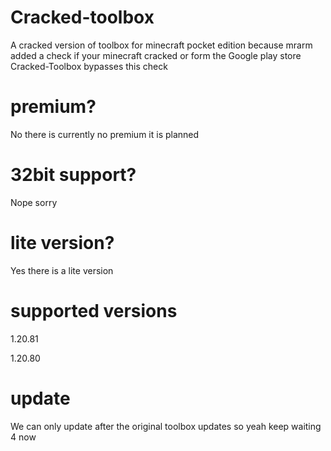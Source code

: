 # Cracked-toolbox
A cracked version of toolbox for minecraft pocket edition because mrarm added a check if your minecraft cracked or form the Google play store Cracked-Toolbox bypasses this check 
# premium? 
No there is currently no premium it is planned
# 32bit support? 
Nope sorry 
# lite version? 
Yes there is a lite version
# supported versions
1.20.81

1.20.80
# update 
We can only update after the original toolbox updates so yeah keep waiting 4 now
